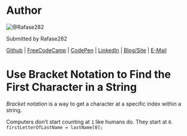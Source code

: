 # Author
![@Rafase282](https://avatars0.githubusercontent.com/Rafase282?&s=128)

Submitted by Rafase282

[Github](https://github.com/Rafase282) | [FreeCodeCamp](http://www.freecodecamp.com/rafase282) | [CodePen](http://codepen.io/Rafase282/) | [LinkedIn](https://www.linkedin.com/in/rafase282) | [Blog/Site](https://rafase282.wordpress.com/) | [E-Mail](mailto:rafase282@gmail.com)

# Use Bracket Notation to Find the First Character in a String
_Bracket notation_ is a way to get a character at a specific index within a string.

Computers don't start counting at `1` like humans do. They start at `0`. `firstLetterOfLastName = lastName[0];`
